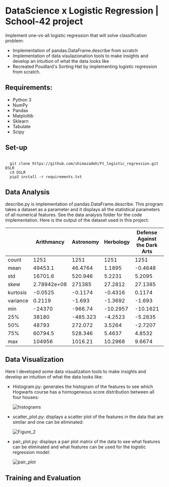 # DataScience x Logistic Regression | School-42 project
Implement one-vs-all logistic regression that will solve classification problem: 
- Implementation of pandas.DataFrame.describe from scratch
- Implementation of data visulazionation tools to make insights and develop an intuition of what the data looks like
- Recreated Poudlard's Sorting Hat by implementing logistic regression from scratch.

## Requirements:
- Python 3
- NumPy
- Pandas
- Matplotlib
- Sklearn
- Tabulate
- Scipy

## Set-up
<pre><code>
  git clone https://github.com/shimazadeh/Ft_logistic_regression.git DSLR
  cd DSLR
  pip3 install -r requirements.txt</code></pre>

## Data Analysis
describe.py is implementation of pandas.DataFrame.describe. This program takes a dataset as a parameter and it displays all the statistical 
parameters of all numerical features. See the data analysis folder for the code implementation. Here is the output of the dataset used in this project:

|          | Arithmancy | Astronomy | Herbology | Defense Against the Dark Arts | Divination | Muggle Studies | Ancient Runes | History of Magi | Transfiguration | Potions | Care of Magical Creatures | Charms | Flying |
| -------- | ----------- | -------- | -------- | -------- | ------- | -------- | ------- | ------- | ------- | ------- | ------- | -------- | ------- |
| count | 1251 | 1251 | 1251 | 1251 | 1251 | 1251 | 1251 | 1251 | 1251 | 1251 | 1251 | 1251 | 1251 |
| mean     | 49453.1     | 46.4764  | 1.1895   | -0.4648  | 3.2138  | -222.904 | 496.252 | 2.9786  | 1029.86 | 5.9613  | -0.0643 | -243.326 | 23.109  |
| std      | 16701.6     | 520.946  | 5.2231   | 5.2095   | 4.111   | 484.986  | 106.711 | 4.457   | 43.9829 | 3.1029  | 0.9726  | 8.7904   | 97.755  |
| skew     | 2.78942e+08 | 271385   | 27.2812  | 27.1385  | 16.9003 | 235211   | 11387.2 | 19.8645 | 1934.49 | 9.6281  | 0.946   | 77.2712  | 9556.04 |
| kurtosis | -0.0525     | -0.1174  | -0.4316  | 0.1174   | -1.4067 | 0.8039   | 0.0318  | -1.0414 | -1.2183 | 0.0033  | -0.0202 | 0.3781   | 0.859   |
| variance | 0.2119      | -1.693   | -1.3692  | -1.693   | 0.6879  | -0.7592  | -1.5902 | -0.1    | 0.1994  | -0.5513 | 0.0342  | -1.088   | -0.1605 |
| min      | -24370      | -966.74  | -10.2957 | -10.1621 | -8.727  | -1043.96 | 283.87  | -8.4311 | 906.627 | -3.6208 | -3.3137 | -261.049 | -181.47 |
| 25%      | 38180       | -485.323 | -4.2523  | -5.2835  | 3.1205  | -573.969 | 396.41  | 2.2309  | 1025.64 | 3.6842  | -0.6944 | -250.586 | -40.085 |
| 50%      | 48793       | 272.072  | 3.5264   | -2.7207  | 4.621   | -419.164 | 464.328 | 4.4026  | 1045.48 | 5.8685  | -0.0651 | -244.789 | -1.92   |
| 75%      | 60794.5     | 528.346  | 5.4637   | 4.8532   | 5.727   | 264.144  | 597.517 | 5.8939  | 1058.33 | 8.2067  | 0.5756  | -232.528 | 52.625  |
| max      | 104956      | 1016.21  | 10.2968  | 9.6674   | 10.032  | 1092.39  | 745.396 | 11.8897 | 1094.46 | 13.5368 | 3.0565  | -225.428 | 279.07  |

## Data Visualization
Here I developed some data visualization tools to make insights and develop an intuition of what the data looks like:
- Histogram.py: generates the histogram of the features to see which Hogwarts course has a homogeneous score distribution between all four houses:
  
  ![histograms](https://github.com/shimazadeh/Ft_logistic_regression/assets/67879533/c7950c13-d595-4a22-ae7b-fc3c71415ec2)

- scatter_plot.py: displays a scatter plot of the features in the data that are similar and one can be eliminated:
  
  ![Figure_2](https://github.com/shimazadeh/Ft_logistic_regression/assets/67879533/9748a445-b3bf-4dd4-b258-43ba4a052e17)

- pair_plot.py: displays a pair plot matrix of the data to see what features can be eliminated and  what features can be used for the logistic regression model:
  
  ![pair_plot](https://github.com/shimazadeh/Ft_logistic_regression/assets/67879533/216e4d59-4d86-4aa2-87a3-cdbe3c3e80a7)


## Training and Evaluation


